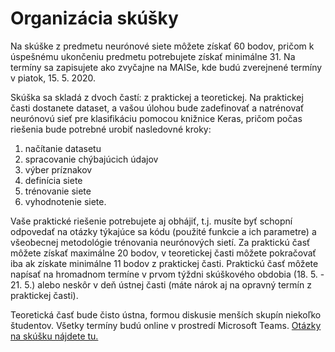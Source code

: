 # Organizácia skúšky

Na skúške z predmetu neurónové siete môžete získať 60 bodov, pričom k úspešnému ukončeniu predmetu potrebujete získať minimálne 31. Na termíny sa zapisujete ako zvyčajne na MAISe, kde budú zverejnené termíny v piatok, 15. 5. 2020.

Skúška sa skladá z dvoch častí: z praktickej a teoretickej. Na praktickej časti dostanete dataset, a vašou úlohou bude zadefinovať a natrénovať neurónovú sieť pre klasifikáciu pomocou knižnice Keras, pričom počas riešenia bude potrebné urobiť nasledovné kroky:

1. načítanie datasetu
2. spracovanie chýbajúcich údajov
3. výber príznakov
4. definícia siete
5. trénovanie siete
6. vyhodnotenie siete.

Vaše praktické riešenie potrebujete aj obhájiť, t.j. musíte byť schopní odpovedať na otázky týkajúce sa kódu (použité funkcie a ich parametre) a všeobecnej metodológie trénovania neurónových sietí. Za praktickú časť môžete získať maximálne 20 bodov, v teoretickej časti môžete pokračovať iba ak získate minimálne 11 bodov z praktickej časti. Praktickú časť môžete napísať na hromadnom termíne v prvom týždni skúškového obdobia (18. 5. - 21. 5.) alebo neskôr v deň ústnej časti (máte nárok aj na opravný termín z praktickej časti).

Teoretická časť bude čisto ústna, formou diskusie menších skupín niekoľko študentov. Všetky termíny budú online v prostredí Microsoft Teams. [Otázky na skúšku nájdete tu.](skuska_otazky.pdf)